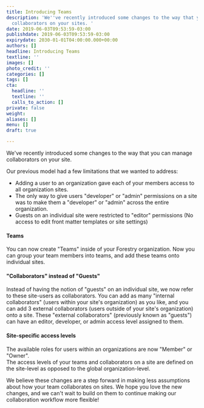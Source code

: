 ```yaml
---
title: Introducing Teams
description: 'We''ve recently introduced some changes to the way that you can manage
  collaborators on your sites. '
date: 2019-06-03T09:53:59-03:00
publishdate: 2019-06-03T09:53:59-03:00
expirydate: 2030-01-01T04:00:00.000+00:00
authors: []
headline: Introducing Teams
textline: ''
images: []
photo_credit: ''
categories: []
tags: []
cta:
  headline: ''
  textline: ''
  calls_to_action: []
private: false
weight: 
aliases: []
menu: []
draft: true

---
```

We've recently introduced some changes to the way that you can manage collaborators on your site. 

  
Our previous model had a few limitations that we wanted to address: 

* Adding a user to an organization gave each of your members access to all organization sites.
* The only way to give users "developer" or "admin" permissions on a site was to make them a "developer" or "admin" across the entire organization.
* Guests on an individual site were restricted to "editor" permissions (No access to edit front matter templates or site settings)

#### Teams

You can now create "Teams" inside of your Forestry organization. Now you can group your team members into teams, and add these teams onto individual sites.

#### "Collaborators" instead of "Guests"

Instead of having the notion of "guests" on an individual site, we now refer to these site-users as collaborators. You can add as many "internal collaborators" (users within your site's organization) as you like, and you can add 3 external collaborators (users outside of your site's organization) onto a site. These "external collaborators" (previously known as "guests") can have an editor, developer, or admin access level assigned to them. 

#### Site-specific access levels

The available roles for users within an organizations are now "Member" or "Owner".  
The access levels of your teams and collaborators on a site are defined on the site-level as opposed to the global organization-level.

We believe these changes are a step forward in making less assumptions about how your team collaborates on sites. We hope you love the new changes, and we can't wait to build on them to continue making our collaboration workflow more flexible!